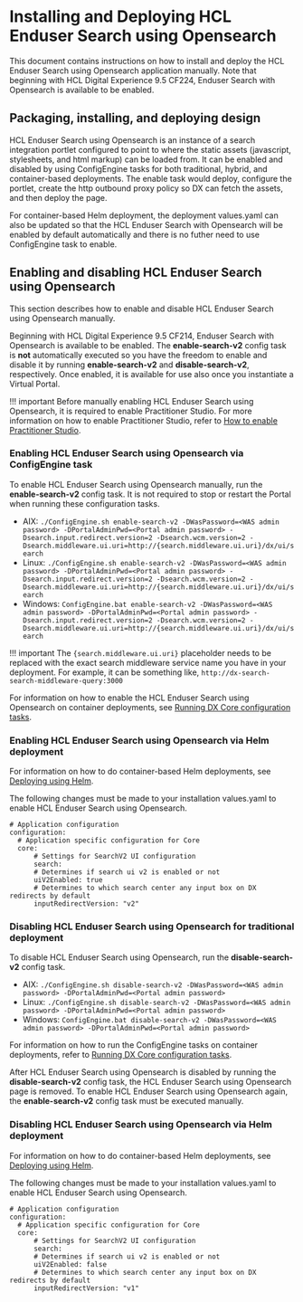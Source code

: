 # Installing and Deploying HCL Enduser Search using Opensearch

This document contains instructions on how to install and deploy the HCL Enduser Search using Opensearch application manually. Note that beginning with HCL Digital Experience 9.5 CF224, Enduser Search with Opensearch is available to be enabled.

## Packaging, installing, and deploying design

HCL Enduser Search using Opensearch is an instance of a search integration portlet configured to point to where the static assets (javascript, stylesheets, and html markup) can be loaded from. It can be enabled and disabled by using ConfigEngine tasks for both traditional, hybrid, and container-based deployments. The enable task would deploy, configure the portlet, create the http outbound proxy policy so DX can fetch the assets, and then deploy the page.

For container-based Helm deployment, the deployment values.yaml can also be updated so that the HCL Enduser Search with Opensearch will be enabled by default automatically and there is no futher need to use ConfigEngine task to enable.

## Enabling and disabling HCL Enduser Search using Opensearch

This section describes how to enable and disable HCL Enduser Search using Opensearch manually.

Beginning with HCL Digital Experience 9.5 CF214, Enduser Search with Opensearch is available to be enabled. The **enable-search-v2** config task is **not** automatically executed so you have the freedom to enable and disable it by running **enable-search-v2** and **disable-search-v2**, respectively. Once enabled, it is available for use also once you instantiate a Virtual Portal.

!!! important
    Before manually enabling HCL Enduser Search using Opensearch, it is required to enable Practitioner Studio. For more information on how to enable Practitioner Studio, refer to [How to enable Practitioner Studio](../../../build_sites/practitioner_studio/working_with_ps/enable_prac_studio.md).


### Enabling HCL Enduser Search using Opensearch via ConfigEngine task

To enable HCL Enduser Search using Opensearch manually, run the **enable-search-v2** config task. It is not required to stop or restart the Portal when running these configuration tasks.

-   AIX: `./ConfigEngine.sh enable-search-v2 -DWasPassword=<WAS admin password> -DPortalAdminPwd=<Portal admin password> -Dsearch.input.redirect.version=2 -Dsearch.wcm.version=2 -Dsearch.middleware.ui.uri=http://{search.middleware.ui.uri}/dx/ui/search`
-   Linux: `./ConfigEngine.sh enable-search-v2 -DWasPassword=<WAS admin password> -DPortalAdminPwd=<Portal admin password> -Dsearch.input.redirect.version=2 -Dsearch.wcm.version=2 -Dsearch.middleware.ui.uri=http://{search.middleware.ui.uri}/dx/ui/search`
-   Windows: `ConfigEngine.bat enable-search-v2 -DWasPassword=<WAS admin password> -DPortalAdminPwd=<Portal admin password> -Dsearch.input.redirect.version=2 -Dsearch.wcm.version=2 -Dsearch.middleware.ui.uri=http://{search.middleware.ui.uri}/dx/ui/search`
    
!!! important
        The `{search.middleware.ui.uri}` placeholder needs to be replaced with the exact search middleware service name you have in your deployment. For example, it can be something like, `http://dx-search-search-middleware-query:3000`
        
For information on how to enable the HCL Enduser Search using Opensearch on container deployments, see [Running DX Core configuration tasks](../../../../deployment/manage/container_configuration/run_core_config_engine.md).

### Enabling HCL Enduser Search using Opensearch via Helm deployment

For information on how to do container-based Helm deployments, see [Deploying using Helm](../../../../deployment/install/container/helm_deployment/overview.md).

The following changes must be made to your installation values.yaml to enable HCL Enduser Search using Opensearch.

```
# Application configuration
configuration:
  # Application specific configuration for Core
  core:
      # Settings for SearchV2 UI configuration
      search:
      # Determines if search ui v2 is enabled or not
      uiV2Enabled: true
      # Determines to which search center any input box on DX redirects by default
      inputRedirectVersion: "v2"
```

### Disabling HCL Enduser Search using Opensearch for traditional deployment

To disable HCL Enduser Search using Opensearch, run the **disable-search-v2** config task.

-   AIX: `./ConfigEngine.sh disable-search-v2 -DWasPassword=<WAS admin password> -DPortalAdminPwd=<Portal admin password>`
-   Linux: `./ConfigEngine.sh disable-search-v2 -DWasPassword=<WAS admin password> -DPortalAdminPwd=<Portal admin password>`
-   Windows: `ConfigEngine.bat disable-search-v2 -DWasPassword=<WAS admin password> -DPortalAdminPwd=<Portal admin password>`

For information on how to run the ConfigEngine tasks on container deployments, refer to [Running DX Core configuration tasks](../../../../deployment/manage/container_configuration/run_core_config_engine.md).

After HCL Enduser Search using Opensearch is disabled by running the **disable-search-v2** config task, the HCL Enduser Search using Opensearch page is removed. To enable HCL Enduser Search using Opensearch again, the **enable-search-v2** config task must be executed manually.

### Disabling HCL Enduser Search using Opensearch via Helm deployment

For information on how to do container-based Helm deployments, see [Deploying using Helm](../../../../deployment/install/container/helm_deployment/overview.md).

The following changes must be made to your installation values.yaml to enable HCL Enduser Search using Opensearch.

```
# Application configuration
configuration:
  # Application specific configuration for Core
  core:
      # Settings for SearchV2 UI configuration
      search:
      # Determines if search ui v2 is enabled or not
      uiV2Enabled: false
      # Determines to which search center any input box on DX redirects by default
      inputRedirectVersion: "v1"
```

